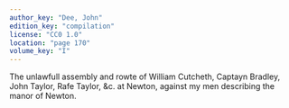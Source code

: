 ```yaml
---
author_key: "Dee, John"
edition_key: "compilation"
license: "CC0 1.0"
location: "page 170"
volume_key: "I"
---
```

The unlawfull assembly and rowte of William Cutcheth, Captayn Bradley, John
Taylor, Rafe Taylor, &c. at Newton, against my men describing the manor of
Newton.
